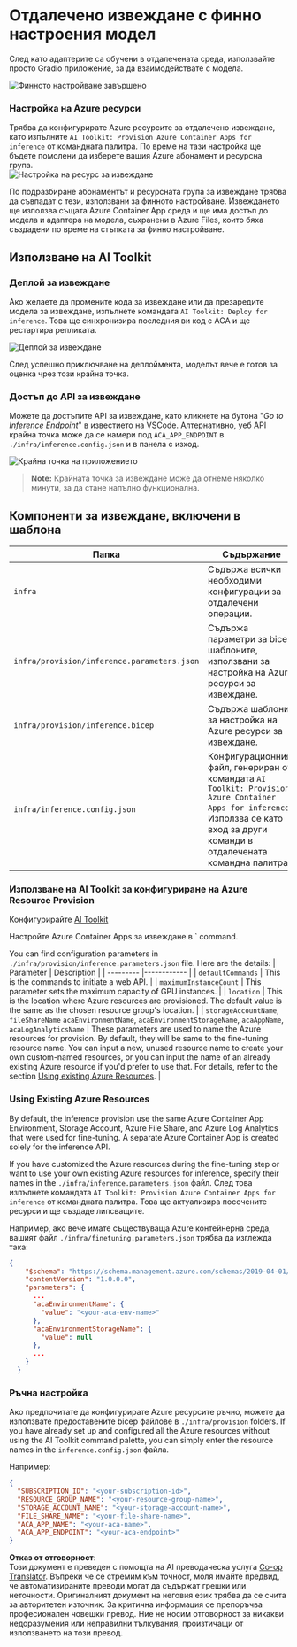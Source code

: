 <!--
CO_OP_TRANSLATOR_METADATA:
{
  "original_hash": "a54cd3d65b6963e4e8ce21e143c3ab04",
  "translation_date": "2025-05-09T12:46:57+00:00",
  "source_file": "md/01.Introduction/03/Remote_Interence.md",
  "language_code": "bg"
}
-->
# Отдалечено извеждане с финно настроения модел

След като адаптерите са обучени в отдалечената среда, използвайте просто Gradio приложение, за да взаимодействате с модела.

![Финното настройване завършено](../../../../../translated_images/log-finetuning-res.4b3ee593f24d3096742d09375adade22b217738cab93bc1139f224e5888a1cbf.bg.png)

### Настройка на Azure ресурси
Трябва да конфигурирате Azure ресурсите за отдалечено извеждане, като изпълните `AI Toolkit: Provision Azure Container Apps for inference` от командната палитра. По време на тази настройка ще бъдете помолени да изберете вашия Azure абонамент и ресурсна група.  
![Настройка на ресурс за извеждане](../../../../../translated_images/command-provision-inference.b294f3ae5764ab45b83246d464ad5329b0de20cf380f75a699b4cc6b5495ca11.bg.png)

По подразбиране абонаментът и ресурсната група за извеждане трябва да съвпадат с тези, използвани за финното настройване. Извеждането ще използва същата Azure Container App среда и ще има достъп до модела и адаптера на модела, съхранени в Azure Files, които бяха създадени по време на стъпката за финно настройване.

## Използване на AI Toolkit

### Деплой за извеждане  
Ако желаете да промените кода за извеждане или да презаредите модела за извеждане, изпълнете командата `AI Toolkit: Deploy for inference`. Това ще синхронизира последния ви код с ACA и ще рестартира репликата.

![Деплой за извеждане](../../../../../translated_images/command-deploy.cb6508c973d6257e649aa4f262d3c170a374da3e9810a4f3d9e03935408a592b.bg.png)

След успешно приключване на деплоймента, моделът вече е готов за оценка чрез този крайна точка.

### Достъп до API за извеждане

Можете да достъпите API за извеждане, като кликнете на бутона "*Go to Inference Endpoint*" в известието на VSCode. Алтернативно, уеб API крайна точка може да се намери под `ACA_APP_ENDPOINT` в `./infra/inference.config.json` и в панела с изход.

![Крайна точка на приложението](../../../../../translated_images/notification-deploy.00f4267b7aa6a18cfaaec83a7831b5d09311d5d96a70bb4c9d651ea4a41a8af7.bg.png)

> **Note:** Крайната точка за извеждане може да отнеме няколко минути, за да стане напълно функционална.

## Компоненти за извеждане, включени в шаблона

| Папка | Съдържание |
| ------ |--------- |
| `infra` | Съдържа всички необходими конфигурации за отдалечени операции. |
| `infra/provision/inference.parameters.json` | Съдържа параметри за bicep шаблоните, използвани за настройка на Azure ресурси за извеждане. |
| `infra/provision/inference.bicep` | Съдържа шаблони за настройка на Azure ресурси за извеждане. |
| `infra/inference.config.json` | Конфигурационният файл, генериран от командата `AI Toolkit: Provision Azure Container Apps for inference`. Използва се като вход за други команди в отдалечената командна палитра. |

### Използване на AI Toolkit за конфигуриране на Azure Resource Provision
Конфигурирайте [AI Toolkit](https://marketplace.visualstudio.com/items?itemName=ms-windows-ai-studio.windows-ai-studio)

Настройте Azure Container Apps за извеждане в ` command.

You can find configuration parameters in `./infra/provision/inference.parameters.json` file. Here are the details:
| Parameter | Description |
| --------- |------------ |
| `defaultCommands` | This is the commands to initiate a web API. |
| `maximumInstanceCount` | This parameter sets the maximum capacity of GPU instances. |
| `location` | This is the location where Azure resources are provisioned. The default value is the same as the chosen resource group's location. |
| `storageAccountName`, `fileShareName` `acaEnvironmentName`, `acaEnvironmentStorageName`, `acaAppName`,  `acaLogAnalyticsName` | These parameters are used to name the Azure resources for provision. By default, they will be same to the fine-tuning resource name. You can input a new, unused resource name to create your own custom-named resources, or you can input the name of an already existing Azure resource if you'd prefer to use that. For details, refer to the section [Using existing Azure Resources](../../../../../md/01.Introduction/03). |

### Using Existing Azure Resources

By default, the inference provision use the same Azure Container App Environment, Storage Account, Azure File Share, and Azure Log Analytics that were used for fine-tuning. A separate Azure Container App is created solely for the inference API. 

If you have customized the Azure resources during the fine-tuning step or want to use your own existing Azure resources for inference, specify their names in the `./infra/inference.parameters.json` файл. След това изпълнете командата `AI Toolkit: Provision Azure Container Apps for inference` от командната палитра. Това ще актуализира посочените ресурси и ще създаде липсващите.

Например, ако вече имате съществуваща Azure контейнерна среда, вашият файл `./infra/finetuning.parameters.json` трябва да изглежда така:

```json
{
    "$schema": "https://schema.management.azure.com/schemas/2019-04-01/deploymentParameters.json#",
    "contentVersion": "1.0.0.0",
    "parameters": {
      ...
      "acaEnvironmentName": {
        "value": "<your-aca-env-name>"
      },
      "acaEnvironmentStorageName": {
        "value": null
      },
      ...
    }
  }
```

### Ръчна настройка  
Ако предпочитате да конфигурирате Azure ресурсите ръчно, можете да използвате предоставените bicep файлове в `./infra/provision` folders. If you have already set up and configured all the Azure resources without using the AI Toolkit command palette, you can simply enter the resource names in the `inference.config.json` файла.

Например:

```json
{
  "SUBSCRIPTION_ID": "<your-subscription-id>",
  "RESOURCE_GROUP_NAME": "<your-resource-group-name>",
  "STORAGE_ACCOUNT_NAME": "<your-storage-account-name>",
  "FILE_SHARE_NAME": "<your-file-share-name>",
  "ACA_APP_NAME": "<your-aca-name>",
  "ACA_APP_ENDPOINT": "<your-aca-endpoint>"
}
```

**Отказ от отговорност**:  
Този документ е преведен с помощта на AI преводаческа услуга [Co-op Translator](https://github.com/Azure/co-op-translator). Въпреки че се стремим към точност, моля имайте предвид, че автоматизираните преводи могат да съдържат грешки или неточности. Оригиналният документ на неговия език трябва да се счита за авторитетен източник. За критична информация се препоръчва професионален човешки превод. Ние не носим отговорност за никакви недоразумения или неправилни тълкувания, произтичащи от използването на този превод.